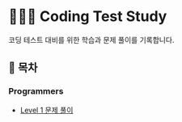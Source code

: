 # 🧑🏻‍💻 Coding Test Study

코딩 테스트 대비를 위한 학습과 문제 풀이를 기록합니다.

## 📎 목차

### Programmers

- [Level 1 문제 풀이](https://github.com/jiheonn/Coding-Test-Study/tree/main/programmers/level-1)
